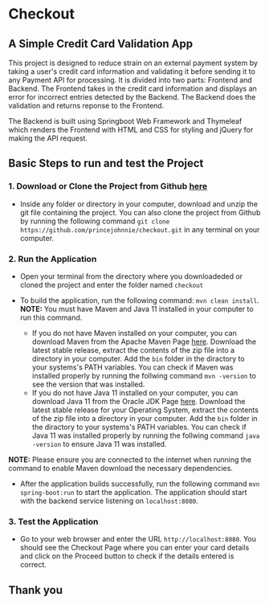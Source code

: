 # Checkout
## A Simple Credit Card Validation App

This project is designed to reduce strain on an external payment system by taking a user's credit card information and validating it before sending it to any Payment API for processing.
It is divided into two parts: Frontend and Backend. The Frontend takes in the credit card information and displays an error for incorrect entries detected by the Backend. The Backend does the validation and returns reponse to the Frontend.

The Backend is built using Springboot Web Framework and Thymeleaf which renders the Frontend with HTML and CSS for styling and jQuery for making the API request.

## Basic Steps to run and test the Project
### 1. Download or Clone the Project from Github [here](https://github.com/princejohnnie/checkout)
- Inside any folder or directory in your computer, download and unzip the git file containing the project. You can also clone the project from Github by running the following command `git clone https://github.com/princejohnnie/checkout.git` in any terminal on your computer.
### 2. Run the Application
- Open your terminal from the directory where you downloadeded or cloned the project and enter the folder named `checkout`
  
- To build the application, run the following command: `mvn clean install`.
  **NOTE:** You must have Maven and Java 11 installed in your computer to run this command.
  - If you do not have Maven installed on your computer, you can download Maven from the Apache Maven Page [here](https://maven.apache.org/download.cgi). Download the latest stable release, extract the contents of the zip file into a directory in your computer. Add the `bin` folder in the diractory to your systems's PATH variables. You can check if Maven was installed properly by running the follwing command `mvn -version` to see the version that was installed.
  - If you do not have Java 11 installed on your computer, you can download Java 11 from the Oracle JDK Page [here](https://www.oracle.com/ng/java/technologies/javase/jdk11-archive-downloads.html). Download the latest stable release for your Operating System, extract the contents of the zip file into a directory in your computer. Add the `bin` folder in the diractory to your systems's PATH variables. You can check if Java 11 was installed properly by running the follwing command `java -version` to ensure Java 11 was installed.
 
**NOTE:** Please ensure you are connected to the internet when running the command to enable Maven download the necessary dependencies.

- After the application builds successfully, run the following command `mvn spring-boot:run` to start the application. The application should start with the backend service listening on `localhost:8080`.

### 3. Test the Application
- Go to your web browser and enter the URL `http://localhost:8080`. You should see the Checkout Page where you can enter your card details and click on the Proceed button to check if the details entered is correct.

## Thank you
